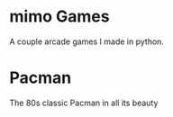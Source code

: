 # mimo Games
A couple arcade games I made in python.
# Pacman
The 80s classic Pacman in all its beauty <br/> <br/>
<!-- <img src="Pacman/Media/menu.png" alt="Pacman Menu Screen" width="400"/> -->

